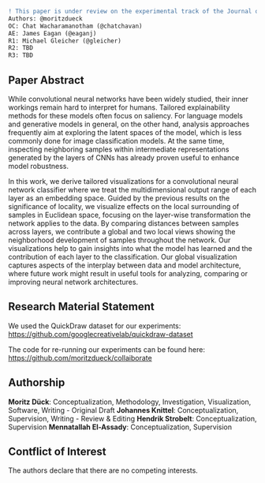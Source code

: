 ```diff
! This paper is under review on the experimental track of the Journal of Visualization and Interaction.
Authors: @moritzdueck
OC: Chat Wacharamanotham (@chatchavan)
AE: James Eagan (@eaganj)
R1: Michael Gleicher (@gleicher)
R2: TBD
R3: TBD
```

## Paper Abstract

While convolutional neural networks have been widely studied, their inner workings remain hard to interpret for humans. Tailored explainability methods for these models often focus on saliency. For language models and generative models in general, on the other hand, analysis approaches frequently aim at exploring the latent spaces of the model, which is less commonly done for image classification models. At the same time, inspecting neighboring samples within intermediate representations generated by the layers of CNNs has already proven useful to enhance model robustness.

In this work, we derive tailored visualizations for a convolutional neural network classifier where we treat the multidimensional output range of each layer as an embedding space. Guided by the previous results on the significance of locality, we visualize effects on the local surrounding of samples in Euclidean space, focusing on the layer-wise transformation the network applies to the data. By comparing distances between samples across layers, we contribute a global and two local views showing the neighborhood development of samples throughout the network. Our visualizations help to gain insights into what the model has learned and the contribution of each layer to the classification. Our global visualization captures aspects of the interplay between data and model architecture, where future work might result in useful tools for analyzing, comparing or improving neural network architectures.


## Research Material Statement

We used the QuickDraw dataset for our experiments: https://github.com/googlecreativelab/quickdraw-dataset

The code for re-running our experiments can be found here: https://github.com/moritzdueck/collaiborate

## Authorship

**Moritz Dück**: Conceptualization, Methodology, Investigation, Visualization, Software, Writing - Original Draft **Johannes Knittel**: Conceptualization, Supervision, Writing - Review & Editing **Hendrik Strobelt**: Conceptualization, Supervision **Mennatallah El-Assady**: Conceptualization, Supervision 

## Contflict of Interest

The authors declare that there are no competing interests.
